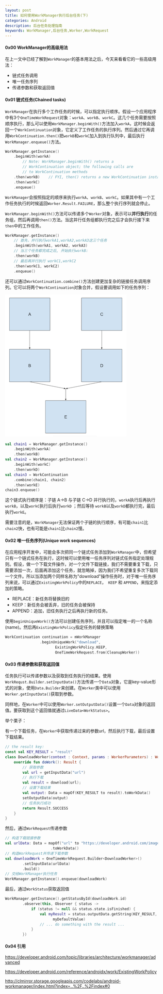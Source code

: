 ```yaml
---
layout: post
title: 如何使用WorkManager执行后台任务(下)
categories: Android
description: 后台任务处理指南
keywords: WorkManager,后台任务,Worker,WorkRequest
---
```


#### 0x00 WorkManager的高级用法

在上一文中已经了解到`WorkManager`的基本用法之后，今天来看看它的一些高级用法：

- 链式任务调用
- 唯一任务序列
- 传递参数和获取返回值

#### 0x01 链式任务(Chained tasks)

`WorkManager`在执行多个工作任务的时候，可以指定执行顺序。假设一个应用程序中有3个`OneTimeWorkRequest`对象：`workA`、`workB`、`workC`。这几个任务需要按照顺序执行，那么可以使用`WorkManager.beginWith()`方法加入`workA`，这时候会返回一个`WorkContinuation`对象，它定义了工作任务的执行序列。然后通过它再调用`WorkContinuation.then()`把`workB`和`workC`加入到执行队列中，最后执行`WorkManager.enqueue()`方法。

```kotlin
WorkManager.getInstance()
    .beginWith(workA)
        // Note: WorkManager.beginWith() returns a
        // WorkContinuation object; the following calls are
        // to WorkContinuation methods
    .then(workB)    // FYI, then() returns a new WorkContinuation instance
    .then(workC)
    .enqueue()
```

`WorkManager`会按照指定的顺序来执行`workA`、`workB`、`workC`。如果其中有一个工作任务执行的时候返回`Worker.Result.FAILURE`，那么整个执行序列就会停止。

`WorkManager.beginWith()`方法可以传递多个`Worker`对象，表示可以**并行执行**的任务组，然后再调用`then()`方法。当这并行任务组都执行完之后才会执行接下来`then`中的工作任务。

```kotlin
WorkManager.getInstance()
    // 首先，并行执行workA1,workA2,workA3这三个任务
    .beginWith(workA1, workA2, workA3)
    // 当三个任务都完成之后, 开始执行workB:
    .then(workB)
    // 最后再并行执行 workC1,workC2
    .then(workC1, workC2)
    .enqueue()
```

还可以通过`WorkContinuation.combine()`方法创建更加复杂的链接任务调用序列。它可以将两个`WorkContinuation`对象合并，假设要调用如下的任务序列：

![](../images/workcontinuation.png)

```kotlin
val chain1 = WorkManager.getInstance()
    .beginWith(workA)
    .then(workB)
val chain2 = WorkManager.getInstance()
    .beginWith(workC)
    .then(workD)
val chain3 = WorkContinuation
    .combine(chain1, chain2)
    .then(workE)
chain3.enqueue()
```

这个链式执行顺序是：子链 A->B 与子链 C->D 并行执行的，`workA`执行后再执行`workB`，以及`workC`执行后执行`workD` ；然后等待 `workB`以及`workD`都执行完，最后执行`workE`。

需要注意的是，`WorkManager`无法保证两个子链的执行顺序，有可能`chain1`比`chain2`快，也有可能是`chain1`比`chain2`慢。

#### 0x02 唯一任务序列(Unique work sequences)

在应用程序开发中，可能会多次把同一个链式任务添加到`WorkManager`中，但希望只有一个链式任务在执行，这时候可以使用唯一任务序列对链式任务指定处理规则。假设，做一个下载文件操作，对一个文件下载链接，我们不需要重复下载，只需要添加一次，后面再添加这个任务，就忽略掉，因为我们不希望重复多次下载同一个文件。所以当添加两个同样名称为"download"操作任务时，对于唯一任务序列来说，可以通过`ExistingWorkPolicy`中的`REPLACE`，` KEEP` 和 `APPEND`，来指定添加的策略。

- REPLACE：新任务将替换旧的
- KEEP：新任务会被丢弃，旧的任务会被保持
- APPEND：追加，旧任务执行之后再执行新的任务。

使用`beginUniqueWork()`方法可以创建任务序列，并且可以指定唯一的一个名称(name)。然后再`ExistingWorkPolicy`指定任务的替换策略

```kotlin
WorkContinuation continuation = mWorkManager
                .beginUniqueWork("download",
                       ExistingWorkPolicy.KEEP,
                       OneTimeWorkRequest.from(CleanupWorker))
```

#### 0x03 传递参数和获取返回值

任务执行可以传递参数以及获取到任务执行的结果。使用`WorkRequst.Builder.setInputData()`方法传递一个`Data`对象，它是key-value形式的对象，使用`Data.Builder`来创建。在`Worker`类中可以使用`Worker.getInputData()`获取到参数。

同样地，在`Worker`中可以使用`Worker.setOutputData()`设置一个`Data`对象的返回值。要获取到这个返回值就通过`LiveData<WorkStatus>`。

举个栗子：

有一个下载任务，在`Worker`中获取传递过来的参数url，然后执行下载，最后设置下载结果。

```kotlin
// the result key:
const val KEY_RESULT = "result"
class DownloadWorker(context : Context, params : WorkerParameters) : Worker(context, params)  {
    override fun doWork(): Result {
        // 获取参数
        val url = getInputData("url")
        // 执行下载
        val result = download(url);
        // 设置下载结果
        val output: Data = mapOf(KEY_RESULT to result).toWorkData()
        setOutputData(output)
        // 任务执行成功
        return Result.SUCCESS
    }
}
```

然后，通过`WorkRequest`传递参数

```kotlin
// 构造下载链接参数
val urlData: Data = mapOf("url" to "https://developer.android.com/images/topic/libraries/architecture/workmanager-chain.svg")
                     .toWorkData()
// 构造WorkRequest并传递下载参数
val downloadWork = OneTimeWorkRequest.Builder<DownloadWorker>()
        .setInputData(urlData)
        .build()
// 交给WorkManager执行任务
WorkManager.getInstance().enqueue(downloadWork)
```

最后，通过`WorkStatus`获取返回值

```kotlin
WorkManager.getInstance().getStatusById(downloadWork.id)
        .observe(this, Observer { status ->
            if (status != null && status.state.isFinished) {
                val myResult = status.outputData.getString(KEY_RESULT,
                      myDefaultValue)
                // ... do something with the result ...
            }
        })
```

#### 0x04 引用

https://developer.android.com/topic/libraries/architecture/workmanager/advanced

https://developer.android.com/reference/androidx/work/ExistingWorkPolicy

http://clmirror.storage.googleapis.com/codelabs/android-workmanager/index.html?index=..%2F..%2Findex#0